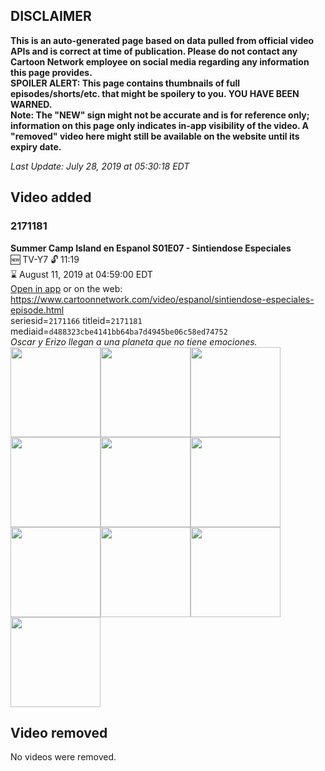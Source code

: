 ## DISCLAIMER
**This is an auto-generated page based on data pulled from official video APIs and is correct at time of publication. Please do not contact any Cartoon Network employee on social media regarding any information this page provides.**  
**SPOILER ALERT: This page contains thumbnails of full episodes/shorts/etc. that might be spoilery to you. YOU HAVE BEEN WARNED.**  
**Note: The "NEW" sign might not be accurate and is for reference only; information on this page only indicates in-app visibility of the video. A "removed" video here might still be available on the website until its expiry date.**  

_Last Update: July 28, 2019 at 05:30:18 EDT_
## Video added
### 2171181
**Summer Camp Island en Espanol S01E07 - Sintiendose Especiales**  
🆕 TV-Y7 🔓 11:19  
⌛ August 11, 2019 at 04:59:00 EDT  
[Open in app](https://tinyurl.com/yyeunc6j) or on the web: https://www.cartoonnetwork.com/video/espanol/sintiendose-especiales-episode.html  
seriesid=`2171166` titleid=`2171181` mediaid=`d488323cbe4141bb64ba7d4945be06c58ed74752`  
_Oscar y Erizo llegan a una planeta que no tiene emociones._  
<a href="https://s3.amazonaws.com/cartoonorchestrator/2171181_001_1280x720.jpg"><img src="https://s3.amazonaws.com/cartoonorchestrator/2171181_001_640x360.jpg" height="144px" /></a><a href="https://s3.amazonaws.com/cartoonorchestrator/2171181_002_1280x720.jpg"><img src="https://s3.amazonaws.com/cartoonorchestrator/2171181_002_640x360.jpg" height="144px" /></a><a href="https://s3.amazonaws.com/cartoonorchestrator/2171181_003_1280x720.jpg"><img src="https://s3.amazonaws.com/cartoonorchestrator/2171181_003_640x360.jpg" height="144px" /></a><a href="https://s3.amazonaws.com/cartoonorchestrator/2171181_004_1280x720.jpg"><img src="https://s3.amazonaws.com/cartoonorchestrator/2171181_004_640x360.jpg" height="144px" /></a><a href="https://s3.amazonaws.com/cartoonorchestrator/2171181_005_1280x720.jpg"><img src="https://s3.amazonaws.com/cartoonorchestrator/2171181_005_640x360.jpg" height="144px" /></a><a href="https://s3.amazonaws.com/cartoonorchestrator/2171181_006_1280x720.jpg"><img src="https://s3.amazonaws.com/cartoonorchestrator/2171181_006_640x360.jpg" height="144px" /></a><a href="https://s3.amazonaws.com/cartoonorchestrator/2171181_007_1280x720.jpg"><img src="https://s3.amazonaws.com/cartoonorchestrator/2171181_007_640x360.jpg" height="144px" /></a><a href="https://s3.amazonaws.com/cartoonorchestrator/2171181_008_1280x720.jpg"><img src="https://s3.amazonaws.com/cartoonorchestrator/2171181_008_640x360.jpg" height="144px" /></a><a href="https://s3.amazonaws.com/cartoonorchestrator/2171181_009_1280x720.jpg"><img src="https://s3.amazonaws.com/cartoonorchestrator/2171181_009_640x360.jpg" height="144px" /></a><a href="https://s3.amazonaws.com/cartoonorchestrator/2171181_010_1280x720.jpg"><img src="https://s3.amazonaws.com/cartoonorchestrator/2171181_010_640x360.jpg" height="144px" /></a>
## Video removed
No videos were removed.
